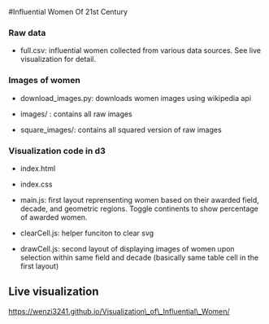 #Influential Women Of 21st Century

### Raw data

* full.csv: influential women collected from various data sources. See live visualization for detail.

### Images of women

* download\_images.py: downloads women images using wikipedia api

* images/ : contains all raw images

* square\_images/: contains all squared version of raw images

### Visualization code in d3

* index.html

* index.css

* main.js: first layout reprensenting women based on their awarded field, decade, and geometric regions. Toggle continents to show percentage of awarded women.

* clearCell.js: helper funciton to clear svg

* drawCell.js: second layout of displaying images of women upon selection within same field and decade (basically same table cell in the first layout)

## Live visualization
https://wenzi3241.github.io/Visualization\_of\_Influential\_Women/
